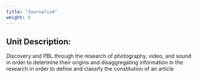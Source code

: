 ```yaml
---
title: "Journalism"
weight: 8
---
```


## Unit Description: 
Discovery and PBL through the research of photography, video, and sound in order to determine their origins and disaggregating information in the research in order to define and classify the constitution of an article
